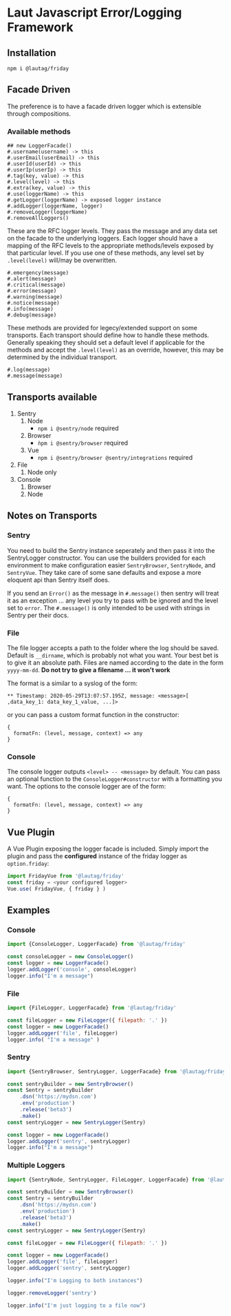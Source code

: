 # Laut Javascript Error/Logging Framework

## Installation
`npm i @lautag/friday`

## Facade Driven
The preference is to have a facade driven logger which is extensible through compositions.

### Available methods
```
## new LoggerFacade()
#.username(username) -> this
#.userEmail(userEmail) -> this
#.userId(userId) -> this
#.userIp(userIp) -> this
#.tag(key, value) -> this
#.level(level) -> this
#.extra(key, value) -> this
#.use(loggerName) -> this
#.getLogger(loggerName) -> exposed logger instance
#.addLogger(loggerName, logger)
#.removeLogger(loggerName)
#.removeAllLoggers()
```
These are the RFC logger levels. They pass the message and any data set on the facade to the underlying loggers. Each logger should have a mapping of the RFC levels to the appropriate methods/levels exposed by that particular level. If you use one of these methods, any level set by `.level(level)` will/may be overwritten.
```
#.emergency(message)
#.alert(message)
#.critical(message)
#.error(message)
#.warning(message)
#.notice(message)
#.info(message)
#.debug(message)
```
These methods are provided for legecy/extended support on some transports. Each transport should define how to handle these methods. Generally speaking they should set a default level if applicable for the methods and accept the `.level(level)` as an override, however, this may be determined by the individual transport.
```
#.log(message)
#.message(message)
```

## Transports available
1. Sentry
    1. Node
        - `npm i @sentry/node` required
    2. Browser
        - `ǹpm i @sentry/browser` required
    3. Vue
        - `npm i @sentry/browser @sentry/integrations` required
2. File
    1. Node only
3. Console
    1. Browser
    2. Node

## Notes on Transports
### Sentry
You need to build the Sentry instance seperately and then pass it into the SentryLogger constructor. You can use the builders provided for each environment to make configuration easier `SentryBrowser`, `SentryNode`, and `SentryVue`. They take care of some sane defaults and expose a more eloquent api than Sentry itself does.

If you send an `Error()` as the message in `#.message()` then sentry will treat it as an exception ... any level you try to pass with be ignored and the level set to `error`. The `#.message()` is only intended to be used with strings in Sentry per their docs.


### File
The file logger accepts a path to the folder where the log should be saved. Default is `__dirname`, which is probably not what you want. Your best bet is to give it an absolute path. Files are named according to the date in the form `yyyy-mm-dd`. **Do not try to give a filename ... it won't work**

The format is a similar to a syslog of the form:
```
** Timestamp: 2020-05-29T13:07:57.195Z, message: <message>[ ,data_key_1: data_key_1_value, ...]>
```
or you can pass a custom format function in the constructor:
```
{
  formatFn: (level, message, context) => any
}
```

### Console
The console logger outputs `<level> -- <message>` by default. You can pass an optional function to the `ConsoleLogger#constructor` with a formatting you want. The options to the console logger are of the form:
```
{
  formatFn: (level, message, context) => any
} 
```
    
## Vue Plugin
A Vue Plugin exposing the logger facade is included. Simply import the plugin and pass the **configured** instance of the friday logger as `option.friday`:

```js
import FridayVue from '@lautag/friday'
const friday = <your configured logger>
Vue.use( FridayVue, { friday } )
```

## Examples
### Console
```js
import {ConsoleLogger, LoggerFacade} from '@lautag/friday'

const consoleLogger = new ConsoleLogger()
const logger = new LoggerFacade()
logger.addLogger('console', consoleLogger)
logger.info("I'm a message")
```
### File
```js
import {FileLogger, LoggerFacade} from '@lautag/friday'

const fileLogger = new FileLogger({ filepath: '.' })
const logger = new LoggerFacade()
logger.addLogger('file', fileLogger)
logger.info( "I'm a message" )
```
### Sentry
```js
import {SentryBrowser, SentryLogger, LoggerFacade} from '@lautag/friday'

const sentryBuilder = new SentryBrowser()
const Sentry = sentryBuilder
    .dsn('https://mydsn.com')
    .env('production')
    .release('beta3')
    .make()
const sentryLogger = new SentryLogger(Sentry)

const logger = new LoggerFacade()
logger.addLogger('sentry', sentryLogger)
logger.info("I'm a message")
```
### Multiple Loggers
```js
import {SentryNode, SentryLogger, FileLogger, LoggerFacade} from '@lautag/friday'

const sentryBuilder = new SentryBrowser()
const Sentry = sentryBuilder
    .dsn('https://mydsn.com')
    .env('production')
    .release('beta3')
    .make()
const sentryLogger = new SentryLogger(Sentry)

const fileLogger = new FileLogger({ filepath: '.' })

const logger = new LoggerFacade()
logger.addLogger('file', fileLogger)
logger.addLogger('sentry', sentryLogger)

logger.info("I'm Logging to both instances")

logger.removeLogger('sentry')

logger.info("I'm just logging to a file now")
```

